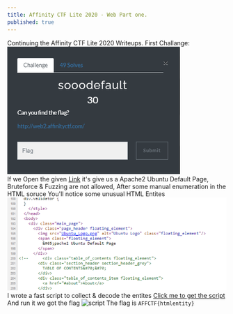 ```yaml
---
title: Affinity CTF Lite 2020 - Web Part one.
published: true
---
```

Continuing the Affinity CTF Lite 2020 Writeups.
First Challange:
![](/../../assets/affctf/soodefaultchallange.png)<br>
If we Open the given [Link](http://web2.affinityctf.com) it's give us a Apache2 Ubuntu
Default Page, Bruteforce & Fuzzing are not allowed,
After some manual enumeration in the HTML soruce You'll notice some unusual HTML Entites
![](/../../assets/affctf/unusualhe.png)<br>
I wrote a fast script to collect & decode the entites
[Click me to get the script](https://pastebin.com/x0P7513Q)
And run it we got the flag
![script](script.png)
The flag is `AFFCTF{htmlentity}`
